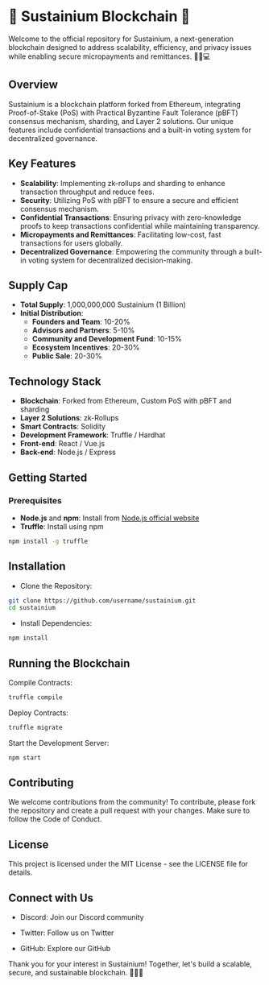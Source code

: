 # 🌟 Sustainium Blockchain 🌟

Welcome to the official repository for Sustainium, a next-generation blockchain designed to address scalability, efficiency, and privacy issues while enabling secure micropayments and remittances. 🚀🌿💻

## Overview
Sustainium is a blockchain platform forked from Ethereum, integrating Proof-of-Stake (PoS) with Practical Byzantine Fault Tolerance (pBFT) consensus mechanism, sharding, and Layer 2 solutions. Our unique features include confidential transactions and a built-in voting system for decentralized governance.

## Key Features
- **Scalability**: Implementing zk-rollups and sharding to enhance transaction throughput and reduce fees.
- **Security**: Utilizing PoS with pBFT to ensure a secure and efficient consensus mechanism.
- **Confidential Transactions**: Ensuring privacy with zero-knowledge proofs to keep transactions confidential while maintaining transparency.
- **Micropayments and Remittances**: Facilitating low-cost, fast transactions for users globally.
- **Decentralized Governance**: Empowering the community through a built-in voting system for decentralized decision-making.

## Supply Cap
- **Total Supply**: 1,000,000,000 Sustainium (1 Billion)
- **Initial Distribution**:
  - **Founders and Team**: 10-20%
  - **Advisors and Partners**: 5-10%
  - **Community and Development Fund**: 10-15%
  - **Ecosystem Incentives**: 20-30%
  - **Public Sale**: 20-30%

## Technology Stack
- **Blockchain**: Forked from Ethereum, Custom PoS with pBFT and sharding
- **Layer 2 Solutions**: zk-Rollups
- **Smart Contracts**: Solidity
- **Development Framework**: Truffle / Hardhat
- **Front-end**: React / Vue.js
- **Back-end**: Node.js / Express

## Getting Started

### Prerequisites
- **Node.js** and **npm**: Install from [Node.js official website](https://nodejs.org)
- **Truffle**: Install using npm
```sh
npm install -g truffle
```   
## Installation

- Clone the Repository:

```sh
git clone https://github.com/username/sustainium.git
cd sustainium
```

- Install Dependencies:
```sh
npm install
```
## Running the Blockchain
Compile Contracts:

```sh
truffle compile
```
Deploy Contracts:

```sh
truffle migrate
```
Start the Development Server:

```sh
npm start
```
## Contributing
We welcome contributions from the community! To contribute, please fork the repository and create a pull request with your changes. Make sure to follow the Code of Conduct.

## License
This project is licensed under the MIT License - see the LICENSE file for details.

## Connect with Us
- Discord: Join our Discord community

- Twitter: Follow us on Twitter

- GitHub: Explore our GitHub

Thank you for your interest in Sustainium! Together, let's build a scalable, secure, and sustainable blockchain. 🚀🌟🌿
